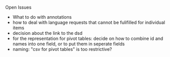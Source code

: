 Open Issues

- What to do with annotations
- how to deal with language requests that cannot be fulifilled for individual items
- decision about the link to the dsd
- for the representation for pivot tables: decide on how to combine id and names into one field, or to put them in seperate fields
- naming: "csv for pivot tables" is too restrictive?
